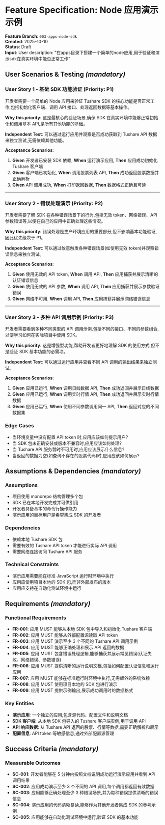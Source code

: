 # Feature Specification: Node 应用演示示例

**Feature Branch**: `003-apps-node-sdk`  
**Created**: 2025-10-10  
**Status**: Draft  
**Input**: User description: "在apps目录下搭建一个简单的node应用,用于验证和演示sdk在真实环境中能否正常工作"

## User Scenarios & Testing *(mandatory)*

<!--
  IMPORTANT: User stories should be PRIORITIZED as user journeys ordered by importance.
  Each user story/journey must be INDEPENDENTLY TESTABLE - meaning if you implement just ONE of them,
  you should still have a viable MVP (Minimum Viable Product) that delivers value.
  
  Assign priorities (P1, P2, P3, etc.) to each story, where P1 is the most critical.
  Think of each story as a standalone slice of functionality that can be:
  - Developed independently
  - Tested independently
  - Deployed independently
  - Demonstrated to users independently
-->

### User Story 1 - 基础 SDK 功能验证 (Priority: P1)

开发者需要一个简单的 Node 应用来验证 Tushare SDK 的核心功能是否正常工作,包括初始化客户端、调用 API 接口、处理返回数据等基本操作。

**Why this priority**: 这是最核心的验证场景,确保 SDK 在真实环境中能够正常初始化和调用基本 API,是所有其他功能的基础。

**Independent Test**: 可以通过运行应用并观察是否成功获取到 Tushare API 数据来独立测试,无需依赖其他功能。

**Acceptance Scenarios**:

1. **Given** 开发者已安装 SDK 依赖, **When** 运行演示应用, **Then** 应用成功初始化 Tushare 客户端
2. **Given** 客户端已初始化, **When** 调用股票列表 API, **Then** 成功返回股票数据并正确解析
3. **Given** API 调用成功, **When** 打印返回数据, **Then** 数据格式正确且可读

---

### User Story 2 - 错误处理演示 (Priority: P2)

开发者需要了解 SDK 在各种错误场景下的行为,包括无效 token、网络错误、API 参数错误等,以便在自己的应用中正确处理这些情况。

**Why this priority**: 错误处理是生产环境应用的重要部分,但不影响基本功能验证,因此优先级次于 P1。

**Independent Test**: 可以通过故意触发各种错误场景(如使用无效 token)并观察错误信息来独立测试。

**Acceptance Scenarios**:

1. **Given** 使用无效的 API token, **When** 调用 API, **Then** 应用捕获并展示清晰的认证错误信息
2. **Given** 使用无效的 API 参数, **When** 调用 API, **Then** 应用捕获并展示参数验证错误
3. **Given** 网络不可用, **When** 调用 API, **Then** 应用捕获并展示网络错误信息

---

### User Story 3 - 多种 API 调用示例 (Priority: P3)

开发者需要看到多种不同类型的 API 调用示例,包括不同的接口、不同的参数组合,以便学习如何在实际项目中使用 SDK。

**Why this priority**: 这是增强型功能,帮助开发者更好地理解 SDK 的使用方式,但不是验证 SDK 基本功能的必需项。

**Independent Test**: 可以通过运行应用并查看不同 API 调用的输出结果来独立测试。

**Acceptance Scenarios**:

1. **Given** 应用已运行, **When** 调用日线数据 API, **Then** 成功返回并展示日线数据
2. **Given** 应用已运行, **When** 调用实时行情 API, **Then** 成功返回并展示实时行情数据
3. **Given** 应用已运行, **When** 使用不同参数调用同一 API, **Then** 返回对应的不同数据集

### Edge Cases

- 当环境变量中没有配置 API token 时,应用应该如何提示用户?
- 当 SDK 包未正确安装或版本不兼容时,应用应该如何处理?
- 当 Tushare API 服务暂时不可用时,应用应该展示什么信息?
- 当返回的数据为空(如查询不存在的股票代码)时,应用应该如何展示?

## Assumptions & Dependencies *(mandatory)*

### Assumptions

- 项目使用 monorepo 结构管理多个包
- SDK 已在本地开发完成并可供引用
- 开发者具备基本的命令行操作能力
- 演示应用的目标用户是希望集成 SDK 的开发者

### Dependencies

- 依赖本地 Tushare SDK 包
- 需要有效的 Tushare API token 才能进行实际 API 调用
- 需要网络连接访问 Tushare API 服务

### Technical Constraints

- 演示应用需要能在标准 JavaScript 运行时环境中执行
- 应用应使用项目本地的 SDK 包,而非外部发布的版本
- 应用应支持在自动化测试环境中运行

## Requirements *(mandatory)*

### Functional Requirements

- **FR-001**: 应用 MUST 能够从本地 SDK 包中导入和初始化 Tushare 客户端
- **FR-002**: 应用 MUST 能够从外部配置源读取 API token
- **FR-003**: 应用 MUST 演示至少 3 个不同的 Tushare API 调用示例
- **FR-004**: 应用 MUST 能够正确处理和展示 API 返回的数据
- **FR-005**: 应用 MUST 包含错误处理逻辑,能够捕获并展示常见错误(认证失败、网络错误、参数错误)
- **FR-006**: 应用 MUST 提供清晰的运行说明文档,包括如何配置认证信息和运行应用
- **FR-007**: 应用 MUST 能够在标准运行时环境中执行,无需额外的系统依赖
- **FR-008**: 应用 MUST 使用项目本地的 SDK 包进行演示
- **FR-009**: 应用 MUST 提供示例输出,展示成功调用时的数据格式

### Key Entities

- **演示应用**: 一个独立的应用,包含源代码、配置文件和说明文档
- **SDK 客户端**: 从本地 SDK 包导入的 Tushare 客户端实例,用于调用 API
- **API 响应数据**: 从 Tushare API 返回的股票、行情等数据,需要正确解析和展示
- **配置信息**: API token 等敏感信息,通过外部配置源管理

## Success Criteria *(mandatory)*

### Measurable Outcomes

- **SC-001**: 开发者能够在 5 分钟内按照文档说明成功运行演示应用并看到 API 调用结果
- **SC-002**: 应用成功演示至少 3 个不同的 API 调用,每个调用都返回有效数据
- **SC-003**: 应用能够正确处理至少 3 种错误场景,并为每种错误提供清晰的错误信息
- **SC-004**: 演示应用的代码清晰易读,能够作为其他开发者集成 SDK 的参考示例
- **SC-005**: 应用能够在自动化测试环境中运行,验证 SDK 的基本功能
